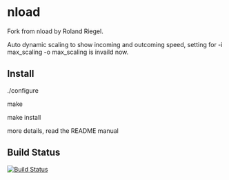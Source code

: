 nload
=====

Fork from nload by Roland Riegel.

Auto dynamic scaling to show incoming and outcoming speed, setting for -i max_scaling -o max_scaling is invaild now.



## Install

./configure

make

make install 

more details, read the README manual

## Build Status
[![Build Status](https://travis-ci.org/liuyang1/nload.svg?branch=master)](https://travis-ci.org/liuyang1/nload)
